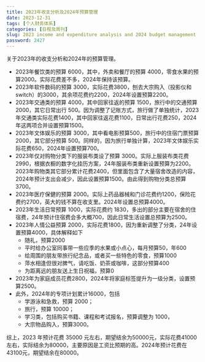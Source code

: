 ```yaml
---
title: 2023年收支分析及2024年预算管理
date: 2023-12-31
tags: [个人财务体系]
categories: [日程及周刊]
slug: 2023 income and expenditure analysis and 2024 budget management 
password: 2427
---
```


关于2023年的收支分析和2024年的预算管理。

<!--more-->

- 2023年餐饮类的预算 6000，其中，外卖和餐厅的预算 4000，零食水果的预算2000。实际花费差不多，2024年保持该预算。
- 2023年软件数码的预算 3000，实际花费3800，刨去大宗购入（投影仪和switch）的3000，其余项花费约2200，2024年设置预算2200。
- 2023年交通类的预算 4000，其中回家往返的预算 1500，旅行中的交通预算 2000，其它日常出行 500。因为调整了记账方式，旅行做了单独统计，2023年交通类实际花费1400，其中回家往返花费1100，日常出行花费250，2024年这两项合并设置预算1500。
- 2023年文体娱乐的预算 3000，其中看电影预算500，旅行中的住宿门票预算 2000，其它部分预算 500。同样的，因为旅行单独计算，2023年文体娱乐实际花费650，2024年设置预算700。
- 2023年仅对购物分类下的服装布类设了预算 3000。实际上服装布类花费2990，根据衣橱的数字化挂历方案，24年服装布类重新设置预算为2200。2023年购物类其它部分累计花费2400，但里面包含了大量宿舍改造的内容，2024年预计支出会减少，因此设置预算1500。由此得到购物分类总预算3700。
- 2023年医疗保健的预算 2000。实际上药品器械和门诊花费约1200，保险花费约2700，英大的钱不算在收支里。2024年设置总预算4000。
- 2023年生活日常预算 1000，实际花费约 1830，多出的部分主要在宿舍的住宿费，24年预计住宿费会多大概700，因此日常生活设置总预算为2500。
- 2023年人情公益预算 2000，实际花费1800，因为重新调整了分类，24年设置预算4000，具体解释如下
  - 随礼，预算2000
  - 平时给办公室同事带一些应季的水果或小点心，每月预算50，年600
  - 给周围的朋友带旅行纪念品，或者买一些特色的零食，预算1000
  - 萍水相逢但很对脾气，请吃饭、奶茶或咖啡，这部分预算400
  - 为距离远的朋友送上生日祝福，预算0
- 2023年为家庭成员花费2800，2024年将家庭标签提升为一级分类，设置预算2500。
- 此外，2024年的专项计划累计16000，包括
  - 学游泳和急救，预算 2000；
  - 旅行，预算 10000；
  - 学习类，包括购买书籍、课程和考试报名，预算调整为 1000，
  - 大宗物品购入，预算3000。

综上，2023 年预计花费 35000 元左右，期望结余为50000元，实际花费41000左右，实际结余为80000，主要原因是工资比预期的高。2024年预计花费在43100元，期望结余在80000。



